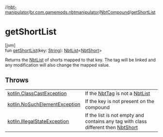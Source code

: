 //[nbt-manipulator](../../../index.md)/[br.com.gamemods.nbtmanipulator](../index.md)/[NbtCompound](index.md)/[getShortList](get-short-list.md)

# getShortList

[jvm]\
fun [getShortList](get-short-list.md)(key: [String](https://kotlinlang.org/api/latest/jvm/stdlib/kotlin/-string/index.html)): [NbtList](../-nbt-list/index.md)&lt;[NbtShort](../-nbt-short/index.md)&gt;

Returns the [NbtList](../-nbt-list/index.md) of shorts mapped to that key. The tag will be linked and any modification will also change the mapped value.

## Throws

| | |
|---|---|
| [kotlin.ClassCastException](https://kotlinlang.org/api/latest/jvm/stdlib/kotlin/-class-cast-exception/index.html) | If the [NbtTag](../-nbt-tag/index.md) is not a [NbtList](../-nbt-list/index.md) |
| [kotlin.NoSuchElementException](https://kotlinlang.org/api/latest/jvm/stdlib/kotlin/-no-such-element-exception/index.html) | If the key is not present on the compound |
| [kotlin.IllegalStateException](https://kotlinlang.org/api/latest/jvm/stdlib/kotlin/-illegal-state-exception/index.html) | If the list is not empty and contains any tag with class different then [NbtShort](../-nbt-short/index.md) |
